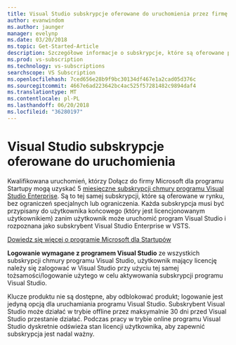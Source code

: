 ```yaml
---
title: Visual Studio subskrypcje oferowane do uruchomienia przez firmę Microsoft do uruchomienia programu
author: evanwindom
ms.author: jaunger
manager: evelynp
ms.date: 03/20/2018
ms.topic: Get-Started-Article
description: Szczegółowe informacje o subskrypcje, które są oferowane przez firmę Microsoft do uruchomienia programu.
ms.prod: vs-subscription
ms.technology: vs-subscriptions
searchscope: VS Subscription
ms.openlocfilehash: 7ced656e28b9f9bc30134df467e1a2cad05d376c
ms.sourcegitcommit: 4667e6ad223642bc4ac525f57281482c9894daf4
ms.translationtype: MT
ms.contentlocale: pl-PL
ms.lasthandoff: 06/20/2018
ms.locfileid: "36280197"
---
```

# <a name="visual-studio-subscriptions-offered-to-startups"></a>Visual Studio subskrypcje oferowane do uruchomienia
Kwalifikowana uruchomień, którzy Dołącz do firmy Microsoft dla programu Startupy mogą uzyskać 5 [miesięczne subskrypcji chmury programu Visual Studio Enterprise](https://visualstudio.microsoft.com/vs/pricing/). Są to tej samej subskrypcji, które są oferowane w rynku, bez ograniczeń specjalnych lub ograniczenia. Każda subskrypcja musi być przypisany do użytkownika końcowego (który jest licencjonowanym użytkownikiem) zanim użytkownik może uruchomić program Visual Studio i rozpoznana jako subskrybent Visual Studio Enterprise w VSTS.

[Dowiedz się więcej o programie Microsoft dla Startupów](https://startups.microsoft.com/program-details/)

**Logowanie wymagane z programem Visual Studio** ze wszystkich subskrypcji chmury programu Visual Studio, użytkownik mający licencję należy się zalogować w Visual Studio przy użyciu tej samej tożsamości/logowanie użytego w celu aktywowania subskrypcji programu Visual Studio.

Klucze produktu nie są dostępne, aby odblokować produkt; logowanie jest jedyną opcją dla uruchamiania programu Visual Studio. Subskrybent Visual Studio może działać w trybie offline przez maksymalnie 30 dni przed Visual Studio przestanie działać. Podczas pracy w trybie online programu Visual Studio dyskretnie odświeża stan licencji użytkownika, aby zapewnić subskrypcja jest nadal ważny.